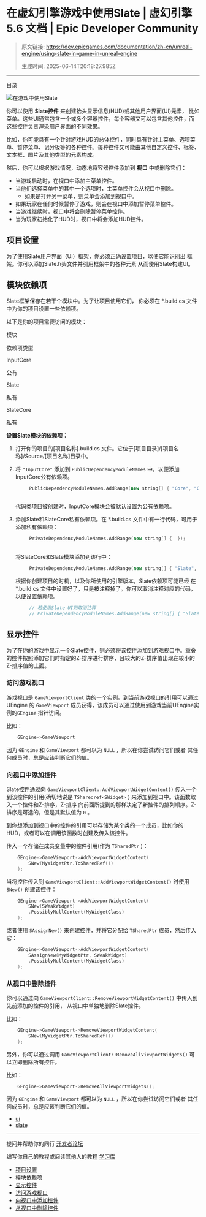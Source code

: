# 在虚幻引擎游戏中使用Slate | 虚幻引擎 5.6 文档 | Epic Developer Community

> 原文链接: https://dev.epicgames.com/documentation/zh-cn/unreal-engine/using-slate-in-game-in-unreal-engine
> 
> 生成时间: 2025-06-14T20:18:27.985Z

---

目录

![在游戏中使用Slate](https://dev.epicgames.com/community/api/documentation/image/5d585da7-a5ca-471b-834a-3f4f8ded3e51?resizing_type=fill&width=1920&height=335)

你可以使用 **Slate控件** 来创建抬头显示信息(HUD)或其他用户界面(UI)元素， 比如菜单。这些UI通常包含一个或多个容器控件，每个容器又可以包含其他控件，而这些控件负责渲染用户界面的不同效果。

比如，你可能具有一个针对游戏HUD的总体控件，同时具有针对主菜单、选项菜单、暂停菜单、记分板等的各种控件。每种控件又可能由其他自定义控件、标签、文本框、图片及其他类型的元素构成。

然后，你可以根据游戏情况，动态地将容器控件添加到 **视口** 中或删除它们：

-   当游戏启动时，在视口中添加主菜单控件。
-   当他们选择菜单中的其中一个选项时，主菜单控件会从视口中删除。
    -   如果是打开另一菜单，则菜单会添加到视口中。
-   如果玩家在任何时候暂停了游戏，则会在视口中添加暂停菜单控件。
-   当游戏继续时，视口中将会删除暂停菜单控件。
-   当为玩家初始化了HUD时，视口中将会添加HUD控件。

## 项目设置

为了使用Slate用户界面（UI）框架，你必须正确设置项目，以便它能识别出 框架。你可以添加Slate.h头文件并引用框架中的各种元素 从而使用Slate构建UI。

## 模块依赖项

Slate框架保存在若干个模块中。为了让项目使用它们， 你必须在 \*.build.cs 文件中为你的项目设置一些依赖项。

以下是你的项目需要访问的模块：

模块

依赖项类型

InputCore

公有

Slate

私有

SlateCore

私有

**设置Slate模块的依赖项：**

1.  打开你的项目的\[项目名称\].build.cs 文件。它位于\[项目目录\]/\[项目名称\]/Source/\[项目名称\]目录中。
2.  将 `"InputCore"` 添加到 `PublicDependencyModuleNames` 中，以便添加InputCore公有依赖项。
    
    ```cpp
         PublicDependencyModuleNames.AddRange(new string[] { "Core", "CoreUObject", "Engine", "InputCore" });
    		
    ```
    
    代码类项目被创建时，InputCore模块会被默认设置为公有依赖项。
    
3.  添加Slate和SlateCore私有依赖项。在 \*.build.cs 文件中有一行代码，可用于添加私有依赖项：
    
    ```cpp
         PrivateDependencyModuleNames.AddRange(new string[] {  });
    		
    ```
    
    将SlateCore和Slate模块添加到该行中：
    
    ```cpp
         PrivateDependencyModuleNames.AddRange(new string[] { "Slate", "SlateCore" });
    
    ```
    
    根据你创建项目的时机，以及你所使用的引擎版本，Slate依赖项可能已经 在 \*.build.cs 文件中设置好了，只是被注释掉了。你可以取消注释对应的代码， 以便设置依赖项。
    
    ```cpp
         // 若使用Slate UI则取消注释
         // PrivateDependencyModuleNames.AddRange(new string[] { "Slate", "SlateCore" });
    ```
    

## 显示控件

为了在你的游戏中显示一个Slate控件，则必须将该控件添加到游戏视口中。重叠的控件按照添加它们时指定的Z-排序进行排序，且较大的Z-排序值出现在较小的Z-排序值的上面。

### 访问游戏视口

游戏视口是 `GameViewportClient` 类的一个实例。到当前游戏视口的引用可以通过UEngine 的 `GameViewport` 成员获得，该成员可以通过使用到游戏当前UEngine实例的`GEngine` 指针访问。

比如：

```cpp
	GEngine->GameViewport

```

因为 `GEngine` 和 `GameViewport` 都可以为 `NULL` ，所以在你尝试访问它们或者 其任何成员时，总是应该判断它们的值。

### 向视口中添加控件

Slate控件通过向 `GameViewportClient::AddViewportWidgetContent()` 传入一个到该控件的引用(确切地说是 `TSharedref<SWidget>` ) 来添加到视口中。该函数取入一个控件和Z-排序，Z-排序 向前面所提到的那样决定了新控件的排列顺序。Z-排序是可选的，但是其默认值为 `0` 。

到你想添加到视口中的控件的引用可以存储为某个类的一个成员，比如你的HUD，或者可以在调用该函数时创建及传入该控件。

传入一个存储在成员变量中的控件引用(作为 `TSharedPtr` )：

```cpp
	GEngine->GameViewport->AddViewportWidgetContent(
		SNew(MyWidgetPtr.ToSharedRef())
	);

```

当将控件传入到 `GameViewportClient::AddViewportWidgetContent()` 时使用 `SNew()` 创建该控件：

```cpp
	GEngine->GameViewport->AddViewportWidgetContent(
		SNew(SWeakWidget)
		.PossiblyNullContent(MyWidgetClass)
	);

```

或者使用 `SAssignNew()` 来创建控件，并将它分配给 `TSharedPtr` 成员，然后传入它：

```cpp
	GEngine->GameViewport->AddViewportWidgetContent(
		SAssignNew(MyWidgetPtr, SWeakWidget)
		.PossiblyNullContent(MyWidgetClass)
	);

```

### 从视口中删除控件

你可以通过向 `GameViewportClient::RemoveViewportWidgetContent()` 中传入到先前添加的控件的引用， 从视口中单独地删除Slate控件。

比如：

```cpp
	GEngine->GameViewport->RemoveViewportWidgetContent(
		SNew(MyWidgetPtr.ToSharedRef())
	);

```

另外，你可以通过调用 `GameViewportClient::RemoveAllViewportWidgets()` 可以立即删除所有控件。

比如：

```cpp
	GEngine->GameViewport->RemoveAllViewportWidgets();

```

因为 `GEngine` 和 `GameViewport` 都可以为 `NULL` ，所以在你尝试访问它们或者 其任何成员时，总是应该判断它们的值。

-   [ui](https://dev.epicgames.com/community/search?query=ui)
-   [slate](https://dev.epicgames.com/community/search?query=slate)

* * *

提问并帮助你的同行 [开发者论坛](https://forums.unrealengine.com/categories?tag=unreal-engine)

编写你自己的教程或阅读其他人的教程 [学习库](https://dev.epicgames.com/community/unreal-engine/learning)

-   [项目设置](/documentation/zh-cn/unreal-engine/using-slate-in-game-in-unreal-engine#%E9%A1%B9%E7%9B%AE%E8%AE%BE%E7%BD%AE)
-   [模块依赖项](/documentation/zh-cn/unreal-engine/using-slate-in-game-in-unreal-engine#%E6%A8%A1%E5%9D%97%E4%BE%9D%E8%B5%96%E9%A1%B9)
-   [显示控件](/documentation/zh-cn/unreal-engine/using-slate-in-game-in-unreal-engine#%E6%98%BE%E7%A4%BA%E6%8E%A7%E4%BB%B6)
-   [访问游戏视口](/documentation/zh-cn/unreal-engine/using-slate-in-game-in-unreal-engine#%E8%AE%BF%E9%97%AE%E6%B8%B8%E6%88%8F%E8%A7%86%E5%8F%A3)
-   [向视口中添加控件](/documentation/zh-cn/unreal-engine/using-slate-in-game-in-unreal-engine#%E5%90%91%E8%A7%86%E5%8F%A3%E4%B8%AD%E6%B7%BB%E5%8A%A0%E6%8E%A7%E4%BB%B6)
-   [从视口中删除控件](/documentation/zh-cn/unreal-engine/using-slate-in-game-in-unreal-engine#%E4%BB%8E%E8%A7%86%E5%8F%A3%E4%B8%AD%E5%88%A0%E9%99%A4%E6%8E%A7%E4%BB%B6)
